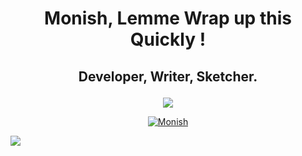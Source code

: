 # <p align="center"> Monish, Lemme Wrap up this Quickly ! </p>
##  <p align="center"> Developer, Writer, Sketcher. </p>


<p align="center">
  <a href="https://open.spotify.com">
    <img src="https://spotify-github-profile.vercel.app/api/view?uid=31nbe5jslopjjehbj3mb7vdpkjza&cover_image=true&theme=novatorem&show_offline=false&background_color=121212&interchange=false&bar_color=53b14f&bar_color_cover=false" />
  </a>
</p>


<p align="center"> <a align="center" href="https://monishnule.dev"> 
<a href='https://monishnule.dev' target="_blank"><img alt='Monish' src='https://img.shields.io/badge/Website-100000?style=flat&logo=Monish&logoColor=BA0001&labelColor=299FFF&color=7CFF01'/></a>
</p>



![](https://komarev.com/ghpvc/?username=your-github-imonish8)
